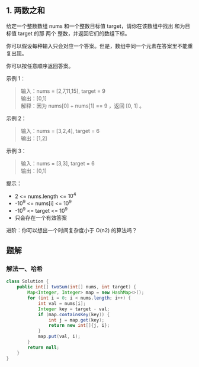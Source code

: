 ## 1. 两数之和

给定一个整数数组 nums 和一个整数目标值 target，请你在该数组中找出 和为目标值 target  的那 两个 整数，并返回它们的数组下标。

你可以假设每种输入只会对应一个答案。但是，数组中同一个元素在答案里不能重复出现。

你可以按任意顺序返回答案。

示例 1：

>输入：nums = [2,7,11,15], target = 9  
>输出：[0,1]  
>解释：因为 nums[0] + nums[1] == 9 ，返回 [0, 1] 。  

示例 2：

>输入：nums = [3,2,4], target = 6  
>输出：[1,2]  


示例 3：

>输入：nums = [3,3], target = 6  
>输出：[0,1]  
 

提示：

- 2 <= nums.length <= $10^4$
- -$10^9$ <= nums[i] <= $10^9$
- -$10^9$ <= target <= $10^9$
- 只会存在一个有效答案


进阶：你可以想出一个时间复杂度小于 O(n2) 的算法吗？

## 题解

### 解法一、哈希

```java
class Solution {
    public int[] twoSum(int[] nums, int target) {
        Map<Integer, Integer> map = new HashMap<>();
        for (int i = 0; i < nums.length; i++) {
            int val = nums[i];
            Integer key = target - val;
            if (map.containsKey(key)) {
                int j = map.get(key);
                return new int[]{j, i};
            }
            map.put(val, i);
        }
        return null;
    }
}
```